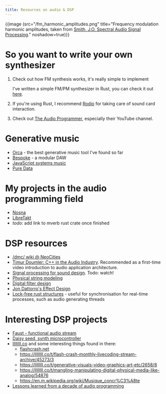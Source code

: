 ```yaml
---
title: Resources on audio & DSP
---
```


{{image (src="/fm_harmonic_amplitudes.png" title="Frequency modulation harmonic amplitudes, taken from <a href='https://ccrma.stanford.edu/~jos/sasp/FM_Harmonic_Amplitudes_Bessel.html'>Smith, J.O. Spectral Audio Signal Processing</a>." noshadow=true)}}

# So you want to write your own synthesizer

1. Check out how FM synthesis works, it's really simple to implement

     I've written a simple FM/PM synthesizer in Rust, you can check 
     it out [here](https://github.com/Wint3rmute/Nosna).
2. If you're using Rust, I recommend [Rodio](https://docs.rs/rodio/latest/rodio/) for taking care of sound card interaction.
3. Check out [The Audio Programmer](https://www.theaudioprogrammer.com/), especially their YouTube channel.


# Generative music

- [Orca](https://github.com/hundredrabbits/Orca) - the best generative music tool I've found so far
- [Bespoke](https://www.bespokesynth.com/) - a modular DAW
- [JavaScript systems music](https://teropa.info/blog/2016/07/28/javascript-systems-music.html)
- [Pure Data](https://puredata.info/) 


# My projects in the audio programming field

- [Nosna](https://github.com/Wint3rmute/Nosna)
- [LibreTakt](https://github.com/Wint3rmute/Libretakt)
- *todo*: add link to mverb rust crate once finished


# DSP resources

- [/dmc/ wiki @ NeoCities](https://dmpdoc.neocities.org/)
- [Timur Doumler: C++ in the Audio Industry](https://invidious.baczek.me/watch?v=boPEO2auJj4&listen=false). Recommended as a first-time video introduction to audio application architecture.
- [Signal processing for sound design](https://invidious.baczek.me/watch?v=jVac5IFXpFo). Todo: watch! 
- [Physical string modeling](https://ccrma.stanford.edu/software/clm/compmus/clm-tutorials/pm.html#k-s)
- [Digital filter design](https://ccrma.stanford.edu/~jos/filters/Why_learn_about_filters.html) 
- [Jon Dattorro's Effect Design](https://ccrma.stanford.edu/~dattorro/EffectDesignPart1.pdf) 
- [Lock-free rust structures](https://morestina.net/blog/742/exploring-lock-free-rust-1-locks) - useful for synchronisation for real-time processes, such as audio generating threads

# Interesting DSP projects

- [Faust - functional audio stream](https://faust.grame.fr/) 
- [Daisy seed, synth microcontroller](https://www.electro-smith.com/daisy/daisy)
- [llllllll.co](https://llllllll.co) and some interesting things found in there:
  - [flashcrash.net](https://flashcrash.net/)
  - https://llllllll.co/t/flash-crash-monthly-livecoding-stream-archive/45273/3
  - https://llllllll.co/t/generative-visuals-video-graphics-art-etc/2658/8
  - https://llllllll.co/t/mangling-manipulating-digital-physical-media-like-analog/54876 
  - https://en.m.wikipedia.org/wiki/Musique_concr%C3%A8te
- [Lessons learned from a decade of audio programming](https://invidious.baczek.me/watch?v=Vjm--AqG04Y)
